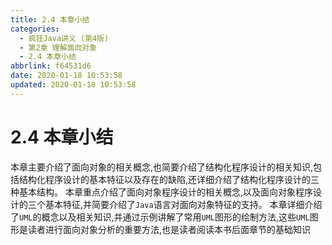 ```yaml
---
title: 2.4 本章小结
categories:
  - 疯狂Java讲义 (第4版)
  - 第2章 理解面向对象
  - 2.4 本章小结
abbrlink: f64531d6
date: 2020-01-18 10:53:58
updated: 2020-01-18 10:53:58
---
```

# 2.4 本章小结
本章主要介绍了面向对象的相关概念,也简要介绍了结构化程序设计的相关知识,包括结构化程序设计的基本特征以及存在的缺陷,还详细介绍了结构化程序设计的三种基本结构。
本章重点介绍了面向对象程序设计的相关概念,以及面向对象程序设计的三个基本特征,并简要介绍了`Java`语言对面向对象特征的支持。
本章详细介绍了`UML`的概念以及相关知识,并通过示例讲解了常用`UML`图形的绘制方法,这些`UML`图形是读者进行面向对象分析的重要方法,也是读者阅读本书后面章节的基础知识